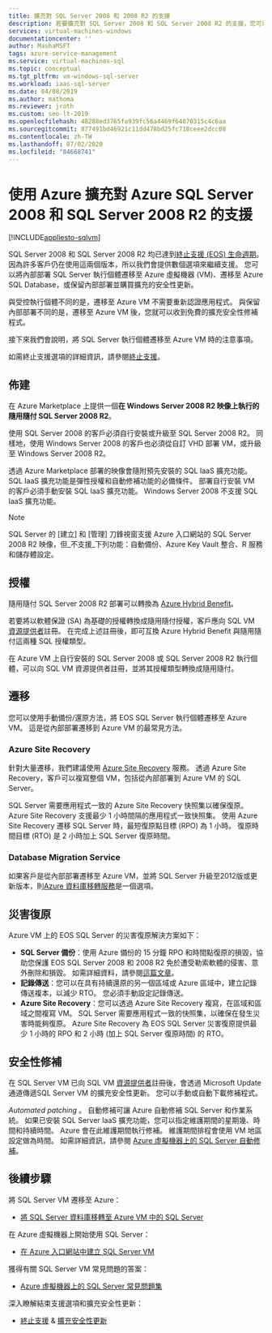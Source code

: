 ```yaml
---
title: 擴充對 SQL Server 2008 和 2008 R2 的支援
description: 若要擴充對 SQL Server 2008 和 SQL Server 2008 R2 的支援，您可以將 SQL Server 執行個體遷移至 Azure，或購買擴充支援以保留內部部署的執行個體。
services: virtual-machines-windows
documentationcenter: ''
author: MashaMSFT
tags: azure-service-management
ms.service: virtual-machines-sql
ms.topic: conceptual
ms.tgt_pltfrm: vm-windows-sql-server
ms.workload: iaas-sql-server
ms.date: 04/08/2019
ms.author: mathoma
ms.reviewer: jroth
ms.custom: seo-lt-2019
ms.openlocfilehash: 48288ed3765fa939fc56a4469f64070315c4c6aa
ms.sourcegitcommit: 877491bd46921c11dd478bd25fc718ceee2dcc08
ms.contentlocale: zh-TW
ms.lasthandoff: 07/02/2020
ms.locfileid: "84668741"
---
```

# <a name="extend-support-for-sql-server-2008-and-sql-server-2008-r2-with-azure"></a>使用 Azure 擴充對 Azure SQL Server 2008 和 SQL Server 2008 R2 的支援
[!INCLUDE[appliesto-sqlvm](../../includes/appliesto-sqlvm.md)]

SQL Server 2008 和 SQL Server 2008 R2 均已達到[終止支援 (EOS) 生命週期](https://www.microsoft.com/sql-server/sql-server-2008)。 因為許多客戶仍在使用這兩個版本，所以我們會提供數個選項來繼續支援。 您可以將內部部署 SQL Server 執行個體遷移至 Azure 虛擬機器 (VM)、遷移至 Azure SQL Database，或保留內部部署並購買擴充的安全性更新。

與受控執行個體不同的是，遷移至 Azure VM 不需要重新認證應用程式。 與保留內部部署不同的是，遷移至 Azure VM 後，您就可以收到免費的擴充安全性修補程式。

接下來我們會說明，將 SQL Server 執行個體遷移至 Azure VM 時的注意事項。

如需終止支援選項的詳細資訊，請參閱[終止支援](/sql/sql-server/end-of-support/sql-server-end-of-life-overview)。

## <a name="provisioning"></a>佈建

在 Azure Marketplace 上提供一個**在 Windows Server 2008 R2 映像上執行的隨用隨付 SQL Server 2008 R2**。

使用 SQL Server 2008 的客戶必須自行安裝或升級至 SQL Server 2008 R2。 同樣地，使用 Windows Server 2008 的客戶也必須從自訂 VHD 部署 VM，或升級至 Windows Server 2008 R2。

透過 Azure Marketplace 部署的映像會隨附預先安裝的 SQL IaaS 擴充功能。 SQL IaaS 擴充功能是彈性授權和自動修補功能的必備條件。 部署自行安裝 VM 的客戶必須手動安裝 SQL IaaS 擴充功能。 Windows Server 2008 不支援 SQL IaaS 擴充功能。

> [!NOTE]
> SQL Server 的 [建立] 和 [管理] 刀鋒視窗支援 Azure 入口網站的 SQL Server 2008 R2 映像，但_不支援_下列功能：自動備份、Azure Key Vault 整合、R 服務和儲存體設定。

## <a name="licensing"></a>授權
隨用隨付 SQL Server 2008 R2 部署可以轉換為 [Azure Hybrid Benefit](https://azure.microsoft.com/pricing/hybrid-benefit/)。

若要將以軟體保證 (SA) 為基礎的授權轉換成隨用隨付授權，客戶應向 SQL VM [資源提供者](sql-vm-resource-provider-register.md)註冊。 在完成上述註冊後，即可互換 Azure Hybrid Benefit 與隨用隨付這兩種 SQL 授權類型。

在 Azure VM 上自行安裝的 SQL Server 2008 或 SQL Server 2008 R2 執行個體，可以向 SQL VM 資源提供者註冊，並將其授權類型轉換成隨用隨付。

## <a name="migration"></a>遷移
您可以使用手動備份/還原方法，將 EOS SQL Server 執行個體遷移至 Azure VM。 這是從內部部署遷移到 Azure VM 的最常見方法。

### <a name="azure-site-recovery"></a>Azure Site Recovery

針對大量遷移，我們建議使用 [Azure Site Recovery](/azure/site-recovery/site-recovery-overview) 服務。 透過 Azure Site Recovery，客戶可以複寫整個 VM，包括從內部部署到 Azure VM 的 SQL Server。

SQL Server 需要應用程式一致的 Azure Site Recovery 快照集以確保復原。 Azure Site Recovery 支援最少 1 小時間隔的應用程式一致快照集。 使用 Azure Site Recovery 遷移 SQL Server 時，最短復原點目標 (RPO) 為 1 小時。 復原時間目標 (RTO) 是 2 小時加上 SQL Server 復原時間。

### <a name="database-migration-service"></a>Database Migration Service

如果客戶是從內部部署遷移至 Azure VM，並將 SQL Server 升級至2012版或更新版本，則[Azure 資料庫移轉服務](/azure/dms/dms-overview)是一個選項。

## <a name="disaster-recovery"></a>災害復原

Azure VM 上的 EOS SQL Server 的災害復原解決方案如下：

- **SQL Server 備份**：使用 Azure 備份的 15 分鐘 RPO 和時間點復原的損毀，協助您保護 EOS SQL Server 2008 和 2008 R2 免於遭受勒索軟體的侵害、意外刪除和損毀。 如需詳細資料，請參閱[這篇文章](https://docs.microsoft.com/azure/backup/sql-support-matrix#scenario-support)。
- **記錄傳送**：您可以在具有持續還原的另一個區域或 Azure 區域中，建立記錄傳送複本，以減少 RTO。 您必須手動設定記錄傳送。
- **Azure Site Recovery**：您可以透過 Azure Site Recovery 複寫，在區域和區域之間複寫 VM。 SQL Server 需要應用程式一致的快照集，以確保在發生災害時能夠復原。 Azure Site Recovery 為 EOS SQL Server 災害復原提供最少 1 小時的 RPO 和 2 小時 (加上 SQL Server 復原時間) 的 RTO。

## <a name="security-patching"></a>安全性修補
在 SQL Server VM 已向 SQL VM [資源提供者](sql-vm-resource-provider-register.md)註冊後，會透過 Microsoft Update 通道傳遞SQL Server VM 的擴充安全性更新。 您可以手動或自動下載修補程式。

*Automated patching* 。 自動修補可讓 Azure 自動修補 SQL Server 和作業系統。 如果已安裝 SQL Server IaaS 擴充功能，您可以指定維護期間的星期幾、時間和持續時間。 Azure 會在此維護期間執行修補。 維護期間排程會使用 VM 地區設定做為時間。 如需詳細資訊，請參閱 [Azure 虛擬機器上的 SQL Server 自動修補](automated-patching.md)。


## <a name="next-steps"></a>後續步驟

將 SQL Server VM 遷移至 Azure：

* [將 SQL Server 資料庫移轉至 Azure VM 中的 SQL Server](migrate-to-vm-from-sql-server.md)

在 Azure 虛擬機器上開始使用 SQL Server：

* [在 Azure 入口網站中建立 SQL Server VM](sql-vm-create-portal-quickstart.md)

獲得有關 SQL Server VM 常見問題的答案：

* [Azure 虛擬機器上的 SQL Server 常見問題集](frequently-asked-questions-faq.md)

深入瞭解結束支援選項和擴充安全性更新：

* [終止支援](/sql/sql-server/end-of-support/sql-server-end-of-life-overview) & [擴充安全性更新](/sql/sql-server/end-of-support/sql-server-extended-security-updates)